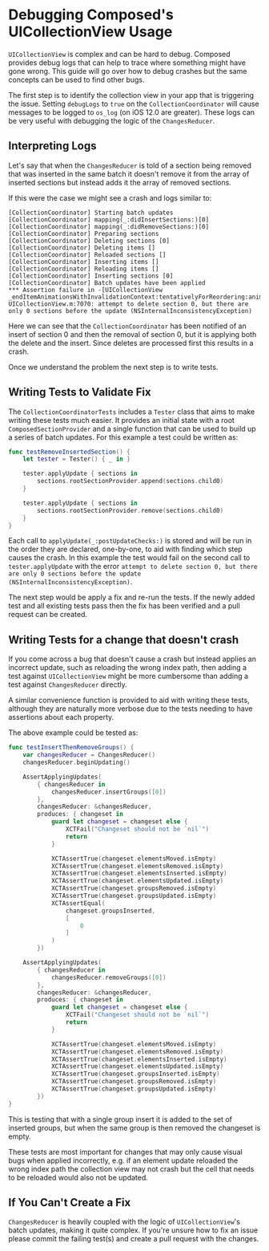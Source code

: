 # Debugging Composed's UICollectionView Usage

`UICollectionView` is complex and can be hard to debug. Composed provides debug logs that can help to trace where something might have gone wrong. This guide will go over how to debug crashes but the same concepts can be used to find other bugs.

The first step is to identify the collection view in your app that is triggering the issue. Setting `debugLogs` to `true` on the `CollectionCoordinator` will cause messages to be logged to `os_log` (on iOS 12.0 are greater). These logs can be very useful with debugging the logic of the `ChangesReducer`.

## Interpreting Logs

Let's say that when the `ChangesReducer` is told of a section being removed that was inserted in the same batch it doesn't remove it from the array of inserted sections but instead adds it the array of removed sections.

If this were the case we might see a crash and logs similar to:

```logs
[CollectionCoordinator] Starting batch updates
[CollectionCoordinator] mapping(_:didInsertSections:)[0]
[CollectionCoordinator] mapping(_:didRemoveSections:)[0]
[CollectionCoordinator] Preparing sections
[CollectionCoordinator] Deleting sections [0]
[CollectionCoordinator] Deleting items []
[CollectionCoordinator] Reloaded sections []
[CollectionCoordinator] Inserting items []
[CollectionCoordinator] Reloading items []
[CollectionCoordinator] Inserting sections [0]
[CollectionCoordinator] Batch updates have been applied
*** Assertion failure in -[UICollectionView _endItemAnimationsWithInvalidationContext:tentativelyForReordering:animator:collectionViewAnimator:], UICollectionView.m:7070: attempt to delete section 0, but there are only 0 sections before the update (NSInternalInconsistencyException)
```

Here we can see that the `CollectionCoordinator` has been notified of an insert of section 0 and then the removal of section 0, but it is applying both the delete and the insert. Since deletes are processed first this results in a crash.

Once we understand the problem the next step is to write tests.

## Writing Tests to Validate Fix

The `CollectionCoordinatorTests` includes a `Tester` class that aims to make writing these tests much easier. It provides an initial state with a root `ComposedSectionProvider` and a single function that can be used to build up a series of batch updates. For this example a test could be written as:

```swift
func testRemoveInsertedSection() {
    let tester = Tester() { _ in }

    tester.applyUpdate { sections in
        sections.rootSectionProvider.append(sections.child0)
    }

    tester.applyUpdate { sections in
        sections.rootSectionProvider.remove(sections.child0)
    }
}
```

Each call to `applyUpdate(_:postUpdateChecks:)` is stored and will be run in the order they are declared, one-by-one, to aid with finding which step causes the crash. In this example the test would fail on the second call to `tester.applyUpdate` with the error `attempt to delete section 0, but there are only 0 sections before the update (NSInternalInconsistencyException)`.

The next step would be apply a fix and re-run the tests. If the newly added test and all existing tests pass then the fix has been verified and a pull request can be created.

## Writing Tests for a change that doesn't crash

If you come across a bug that doesn't cause a crash but instead applies an incorrect update, such as reloading the wrong index path, then adding a test against `UICollectionView` might be more cumbersome than adding a test against `ChangesReducer` directly.

A similar convenience function is provided to aid with writing these tests, although they are naturally more verbose due to the tests needing to have assertions about each property.

The above example could be tested as:

```swift
func testInsertThenRemoveGroups() {
    var changesReducer = ChangesReducer()
    changesReducer.beginUpdating()

    AssertApplyingUpdates(
        { changesReducer in
            changesReducer.insertGroups([0])
        },
        changesReducer: &changesReducer,
        produces: { changeset in
            guard let changeset = changeset else {
                XCTFail("Changeset should not be `nil`")
                return
            }

            XCTAssertTrue(changeset.elementsMoved.isEmpty)
            XCTAssertTrue(changeset.elementsRemoved.isEmpty)
            XCTAssertTrue(changeset.elementsInserted.isEmpty)
            XCTAssertTrue(changeset.elementsUpdated.isEmpty)
            XCTAssertTrue(changeset.groupsRemoved.isEmpty)
            XCTAssertTrue(changeset.groupsUpdated.isEmpty)
            XCTAssertEqual(
                changeset.groupsInserted,
                [
                    0
                ]
            )
        })

    AssertApplyingUpdates(
        { changesReducer in
            changesReducer.removeGroups([0])
        },
        changesReducer: &changesReducer,
        produces: { changeset in
            guard let changeset = changeset else {
                XCTFail("Changeset should not be `nil`")
                return
            }

            XCTAssertTrue(changeset.elementsMoved.isEmpty)
            XCTAssertTrue(changeset.elementsRemoved.isEmpty)
            XCTAssertTrue(changeset.elementsInserted.isEmpty)
            XCTAssertTrue(changeset.elementsUpdated.isEmpty)
            XCTAssertTrue(changeset.groupsInserted.isEmpty)
            XCTAssertTrue(changeset.groupsRemoved.isEmpty)
            XCTAssertTrue(changeset.groupsUpdated.isEmpty)
        })
}
```

This is testing that with a single group insert it is added to the set of inserted groups, but when the same group is then removed the changeset is empty.

These tests are most important for changes that may only cause visual bugs when applied incorrectly, e.g. if an element update reloaded the wrong index path the collection view may not crash but the cell that needs to be reloaded would also not be updated.

## If You Can't Create a Fix

`ChangesReducer` is heavily coupled with the logic of `UICollectionView`'s batch updates, making it quite complex. If you're unsure how to fix an issue please commit the failing test(s) and create a pull request with the changes.
